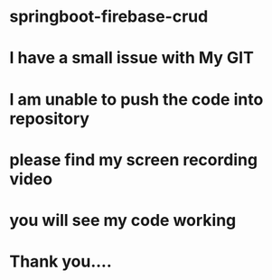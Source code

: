 # springboot-firebase-crud
# I have a small issue with My GIT 
# I am unable to push the code into repository
# please find my screen recording video 
# you will see my code working
# Thank you....
